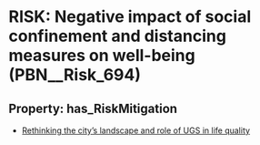 # RISK: __Negative impact of social confinement and distancing measures on well-being__ (PBN__Risk_694)

## Property: has_RiskMitigation

* [Rethinking the city’s landscape and role of UGS in life quality](PBN__RiskMitigation_960)

